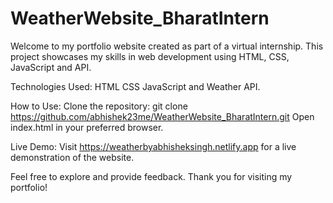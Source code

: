 # WeatherWebsite_BharatIntern
Welcome to my portfolio website created as part of a virtual internship. This project showcases my skills in web development using HTML, CSS, JavaScript and API.

Technologies Used: HTML CSS JavaScript and Weather API.

How to Use: Clone the repository: git clone https://github.com/abhishek23me/WeatherWebsite_BharatIntern.git Open index.html in your preferred browser.

Live Demo: Visit https://weatherbyabhisheksingh.netlify.app for a live demonstration of the website.

Feel free to explore and provide feedback. Thank you for visiting my portfolio!
